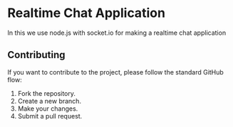 # Realtime Chat Application
In this we use node.js with socket.io for making a realtime chat application

## Contributing
If you want to contribute to the project, please follow the standard GitHub flow:

1. Fork the repository.
2. Create a new branch.
3. Make your changes.
4. Submit a pull request.
